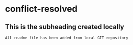 # conflict-resolved


## This is the subheading created locally
    All readme file has been added from local GIT repository


